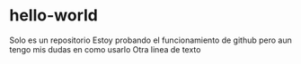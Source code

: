 # hello-world
Solo es un repositorio
Estoy probando el funcionamiento de github pero aun tengo mis dudas en como usarlo
Otra linea de texto
